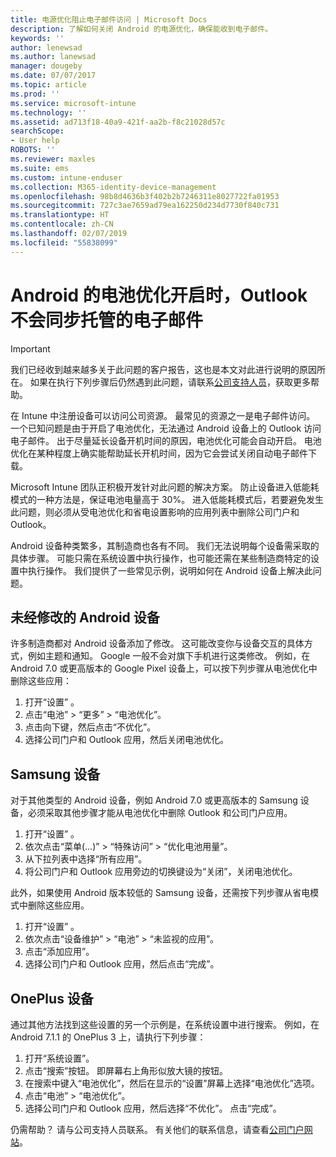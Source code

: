 ```yaml
---
title: 电源优化阻止电子邮件访问 | Microsoft Docs
description: 了解如何关闭 Android 的电源优化，确保能收到电子邮件。
keywords: ''
author: lenewsad
ms.author: lanewsad
manager: dougeby
ms.date: 07/07/2017
ms.topic: article
ms.prod: ''
ms.service: microsoft-intune
ms.technology: ''
ms.assetid: ad713f18-40a9-421f-aa2b-f8c21028d57c
searchScope:
- User help
ROBOTS: ''
ms.reviewer: maxles
ms.suite: ems
ms.custom: intune-enduser
ms.collection: M365-identity-device-management
ms.openlocfilehash: 98b8d4636b3f402b2b7246311e8027722fa01953
ms.sourcegitcommit: 727c3ae7659ad79ea162250d234d7730f840c731
ms.translationtype: HT
ms.contentlocale: zh-CN
ms.lasthandoff: 02/07/2019
ms.locfileid: "55838099"
---
```

# <a name="outlook-wont-sync-managed-email-when-battery-optimization-for-android-is-turned-on"></a>Android 的电池优化开启时，Outlook 不会同步托管的电子邮件

> [!IMPORTANT]
> 我们已经收到越来越多关于此问题的客户报告，这也是本文对此进行说明的原因所在。 如果在执行下列步骤后仍然遇到此问题，请联系[公司支持人员](https://go.microsoft.com/fwlink/?linkid=2010980)，获取更多帮助。

在 Intune 中注册设备可以访问公司资源。 最常见的资源之一是电子邮件访问。 一个已知问题是由于开启了电池优化，无法通过 Android 设备上的 Outlook 访问电子邮件。 出于尽量延长设备开机时间的原因，电池优化可能会自动开启。 电池优化在某种程度上确实能帮助延长开机时间，因为它会尝试关闭自动电子邮件下载。

Microsoft Intune 团队正积极开发针对此问题的解决方案。 防止设备进入低能耗模式的一种方法是，保证电池电量高于 30%。 进入低能耗模式后，若要避免发生此问题，则必须从受电池优化和省电设置影响的应用列表中删除公司门户和 Outlook。

Android 设备种类繁多，其制造商也各有不同。 我们无法说明每个设备需采取的具体步骤。 可能只需在系统设置中执行操作，也可能还需在某些制造商特定的设置中执行操作。 我们提供了一些常见示例，说明如何在 Android 设备上解决此问题。

## <a name="unmodified-android-devices"></a>未经修改的 Android 设备

许多制造商都对 Android 设备添加了修改。 这可能改变你与设备交互的具体方式，例如主题和通知。 Google 一般不会对旗下手机进行这类修改。 例如，在 Android 7.0 或更高版本的 Google Pixel 设备上，可以按下列步骤从电池优化中删除这些应用：

1. 打开“设置” 。
2. 点击“电池” > “更多” > “电池优化”。
3. 点击向下键，然后点击“不优化”。
4. 选择公司门户和 Outlook 应用，然后关闭电池优化。

## <a name="samsung-devices"></a>Samsung 设备

对于其他类型的 Android 设备，例如 Android 7.0 或更高版本的 Samsung 设备，必须采取其他步骤才能从电池优化中删除 Outlook 和公司门户应用。

1. 打开“设置” 。
2. 依次点击“菜单(…)” > “特殊访问” > “优化电池用量”。
3. 从下拉列表中选择“所有应用”。
4. 将公司门户和 Outlook 应用旁边的切换键设为“关闭”，关闭电池优化。

此外，如果使用 Android 版本较低的 Samsung 设备，还需按下列步骤从省电模式中删除这些应用。

1. 打开“设置” 。
2. 依次点击“设备维护” > “电池” > “未监视的应用”。
3. 点击“添加应用”。
4. 选择公司门户和 Outlook 应用，然后点击“完成”。

## <a name="oneplus-devices"></a>OnePlus 设备

通过其他方法找到这些设置的另一个示例是，在系统设置中进行搜索。 例如，在 Android 7.1.1 的 OnePlus 3 上，请执行下列步骤： 

1. 打开“系统设置”。 
2. 点击“搜索”按钮。 即屏幕右上角形似放大镜的按钮。 
3. 在搜索中键入“电池优化”，然后在显示的“设置”屏幕上选择“电池优化”选项。 
4. 点击“电池” > “电池优化”。
5. 选择公司门户和 Outlook 应用，然后选择“不优化”。 点击“完成”。

<!--On a OnePlus 5 device with Android 7.1.1, you would follow these steps to remove these apps from battery optimization:
1. Open **Settings**.
2. Tap **Battery** > **Battery optimization**.
3. Select the Company Portal and Outlook apps, then select **Don’t optimize**. Tap **Done**.-->

仍需帮助？ 请与公司支持人员联系。 有关他们的联系信息，请查看[公司门户网站](https://go.microsoft.com/fwlink/?linkid=2010980)。
